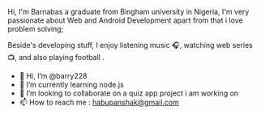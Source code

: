 


Hi, I'm Barnabas a graduate from Bingham university in Nigeria, I'm very passionate about Web and Android Development apart
from that i love problem solving;

Beside's developing stuff, I enjoy listening music 🎧, watching web series 📺,  and also playing football .


- 👋 Hi, I’m @barry228
- 🌱 I’m currently learning node.js
- 💞️ I’m looking to collaborate on a quiz app project i am working on
- 📫 How to reach me : habupanshak@gmail.com

<!---
barry228/barry228 is a ✨ special ✨ repository because its `README.md` (this file) appears on your GitHub profile.
You can click the Preview link to take a look at your changes.
--->
